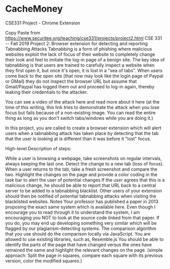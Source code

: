 # CacheMoney
CSE331 Project - Chrome Extension

Copy Paste from https://www.securitee.org/teaching/cse331/projects/project2.html
CSE 331 -- Fall 2019
Project 2: Browser extension for detecting and reporting Tabnabbing Attacks
Tabnabbing is a form of phishing where malicious websites exploit the lack of focus of their website to completely change their look and feel to imitate the log-in page of a benign site. The key idea of tabnabbing is that users are trained to carefully inspect a website when they first open it, but once it's open, it is lost in a "sea of tabs". When users come back to the open site (that now may look like the login page of Paypal or GMail) they do not inspect the browser URL but assume that Gmail/Paypal has logged them out and proceed to log-in again, thereby leaking their credentials to the attacker.

You can see a video of the attack here and read more about it here (at the time of this writing, this link tries to demonstrate the attack when you lose focus but fails because of a non-existing image. You can read the entire thing as long as you don't switch tabs/windows while you are doing it.)

In this project, you are called to create a browser extension which will alert users when a tabnabbing attack has taken place by detecting that the tab that the user is looking at is different than it was before it "lost" focus.

High-level Description of steps:

While a user is browsing a webpage, take screenshots on regular intervals, always keeping the last one.
Detect the change to a new tab (loss of focus).
When a user returns to the tab, take a fresh screenshot and compare the two.
Highlight the changes on the page and provide a color coding in the task bar to alert the user of potential changes
If the user agrees that this is a malicious change, he should be able to report that URL back to a central server to be added to a tabnabbing blacklist.
Other users of your extension should then be notified of potential tabnabbing attacks when visiting the blacklisted websites.
Notes
Your professor has published a paper in 2013 proposing the exact same system which is available here. Even though I encourage you to read through it to understand the system, I am encouraging you NOT to look at the source code linked from that paper. If you do, you may end up developing something very similar which will be flagged by our plagiarism-detecting systems.
The comparison algorithm that you use should do the comparison locally via JavaScript. You are allowed to use existing libraries, such as, Resemble.js
You should be able to identify the parts of the page that have changed versus the ones have remained the same and highlight the relevant changes on the page. (simple approach: Split the page in squares, compare each square with its previous version, color the modified squares.)
